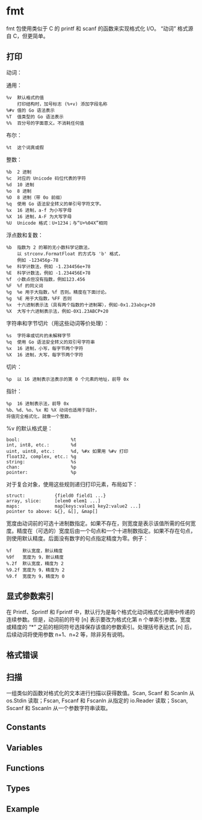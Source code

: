 
# fmt

fmt 包使用类似于 C 的 printf 和 scanf 的函数来实现格式化 I/O。 “动词” 格式源自 C，但更简单。

## 打印

动词：

通用：

```
%v  默认格式的值
    打印结构时，加号标志 (%+v) 添加字段名称
%#v 值的 Go 语法表示
%T  值类型的 Go 语法表示
%%  百分号的字面意义。不消耗任何值
```

布尔：

```
%t  这个词真或假
```

整数：

```
%b  2 进制
%c  对应的 Unicode 码位代表的字符
%d  10 进制
%o  8 进制
%O  8 进制（带 0o 前缀）
%q  使用 Go 语法安全转义的单引号字符文字。
%x  16 进制，a-f 为小写字母
%X  16 进制，A-F 为大写字母
%U  Unicode 格式：U+1234；与“U+%04X”相同
```

浮点数和复数：

```
%b  指数为 2 的幂的无小数科学记数法，
    以 strconv.FormatFloat 的方式与 'b' 格式，
    例如 -123456p-78
%e  科学计数法，例如 -1.234456e+78
%E  科学计数法，例如 -1.234456E+78
%f  小数点但没有指数，例如123.456
%F  %f 的同义词
%g  %e 用于大指数，%f 否则。精度在下面讨论。
%g  %E 用于大指数，%FF 否则
%x  十六进制表示法（具有两个指数的十进制幂），例如-0x1.23abcp+20
%X  大写十六进制表示法，例如-0X1.23ABCP+20
```

字符串和字节切片（用这些动词等价处理）：

```
%s  字符串或切片的未解释字节
%q  使用 Go 语法安全转义的双引号字符串
%x  16 进制，小写，每字节两个字符
%X  16 进制，大写，每字节两个字符
```

切片：

```
%p  以 16 进制表示法表示的第 0 个元素的地址，前导 0x
```

指针：

```
%p  16 进制表示法，前导 0x
%b、%d、%o、%x 和 %X 动词也适用于指针，
将值完全格式化，就像一个整数。
```

%v 的默认格式是：

```
bool:                   %t
int, int8, etc.:        %d
uint, uint8, etc.:      %d, %#x 如果用 %#v 打印
float32, complex, etc.: %g
string:                 %s
chan:                   %p
pointer:                %p
```

对于复合对象，使用这些规则递归打印元素，布局如下：

```
struct:           {field0 field1 ...}
array, slice:     [elem0 elem1 ...]
maps:             map[keys:value1 key2:value2 ...]
pointer to above: &{}, &[], &map[]
```

宽度由动词前的可选十进制数指定。如果不存在，则宽度是表示该值所需的任何宽度。精度在（可选的）宽度后由一个句点和一个十进制数指定。如果不存在句点，则使用默认精度。后面没有数字的句点指定精度为零。例子：

```
%f    默认宽度，默认精度
%9f   宽度为 9，默认精度
%.2f  默认宽度，精度为 2
%9.2f 宽度为 9，精度为 2
%9.f  宽度为 9，精度为 0
```

## 显式参数索引

在 Printf、Sprintf 和 Fprintf 中，默认行为是每个格式化动词格式化调用中传递的连续参数。但是，动词前的符号 [n] 表示要改为格式化第 n 个单索引参数。宽度或精度的 “*” 之前的相同符号选择保存该值的参数索引。处理括号表达式 [n] 后，后续动词将使用参数 n+1、n+2 等，除非另有说明。

## 格式错误

## 扫描

一组类似的函数对格式化的文本进行扫描以获得数值。Scan, Scanf 和 Scanln 从 os.Stdin 读取；Fscan, Fscanf 和 Fscanln 从指定的 io.Reader 读取；Sscan, Sscanf 和 Sscanln 从一个参数字符串读取。

## Constants 

## Variables 

## Functions 

## Types 

## Example